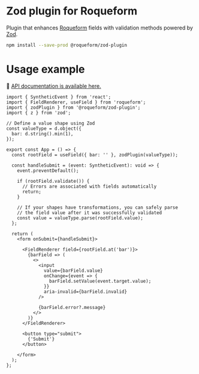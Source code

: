 # Zod plugin for Roqueform

Plugin that enhances [Roqueform](https://github.com/smikhalevski/roqueform#readme) fields with validation methods
powered by [Zod](https://zod.dev/).

```sh
npm install --save-prod @roqueform/zod-plugin
```

# Usage example

🔎 [API documentation is available here.](https://smikhalevski.github.io/roqueform/modules/_roqueform_zod_plugin.html)

```tsx
import { SyntheticEvent } from 'react';
import { FieldRenderer, useField } from 'roqueform';
import { zodPlugin } from '@roqueform/zod-plugin';
import { z } from 'zod';

// Define a value shape using Zod
const valueType = d.object({
  bar: d.string().min(1),
});

export const App = () => {
  const rootField = useField({ bar: '' }, zodPlugin(valueType));

  const handleSubmit = (event: SyntheticEvent): void => {
    event.preventDefault();

    if (rootField.validate()) {
      // Errors are associated with fields automatically
      return;
    }

    // If your shapes have transformations, you can safely parse
    // the field value after it was successfully validated
    const value = valueType.parse(rootField.value);
  };

  return (
    <form onSubmit={handleSubmit}>

      <FieldRenderer field={rootField.at('bar')}>
        {barField => (
          <>
            <input
              value={barField.value}
              onChange={event => {
                barField.setValue(event.target.value);
              }}
              aria-invalid={barField.invalid}
            />

            {barField.error?.message}
          </>
        )}
      </FieldRenderer>

      <button type="submit">
        {'Submit'}
      </button>

    </form>
  );
};
```
